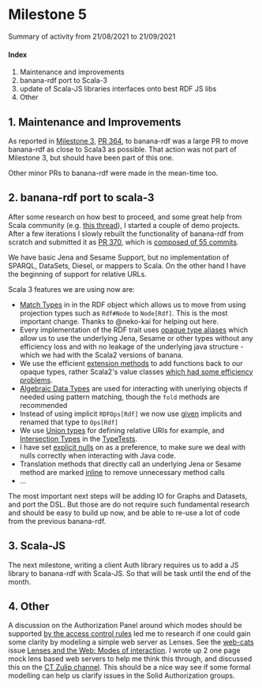 # Milestone 5

Summary of activity from 21/08/2021 to 21/09/2021

#### Index

1. Maintenance and improvements
2. banana-rdf port to Scala-3
3. update of Scala-JS libraries interfaces onto best RDF JS libs
4. Other

## 1. Maintenance and Improvements

As reported in [Milestone 3](../M3/M3.md#i-banana-rdf), [PR 364](https://github.com/banana-rdf/banana-rdf/pull/364),
to banana-rdf was a large PR to move banana-rdf as close to Scala3 as possible. 
That action was not part of Milestone 3, but should have been part of this one.

Other minor PRs to banana-rdf were made in the mean-time too.

## 2. banana-rdf port to scala-3

After some research on how best to proceed, and some great help from Scala
community (e.g. [this thread](https://contributors.scala-lang.org/t/algebras-of-opaque-types-and-pattern-matching/5245/19)), I started a couple of demo projects. After a few iterations
I slowly rebuilt the functionality of banana-rdf from scratch and submitted
it as [PR 370](https://github.com/banana-rdf/banana-rdf/pull/370), which 
is [composed of 55 commits](https://github.com/banana-rdf/banana-rdf/pull/370/commits).

We have basic Jena and Sesame Support, but no implementation of SPARQL, DataSets, Diesel, or mappers to Scala. 
On the other hand I have the beginning of support for relative URLs. 

Scala 3 features we are using now are:
* [Match Types](https://docs.scala-lang.org/scala3/reference/new-types/match-types.html) in in the RDF object which allows us to move from using projection types such as `Rdf#Node` to `Node[Rdf]`.  This is the most important change. Thanks to @neko-kai for helping out here.
* Every implementation of the RDF trait uses [opaque type aliases](https://docs.scala-lang.org/scala3/reference/other-new-features/opaques.html) which allow us to use the underlying Jena, Sesame or other types without any efficiency loss and with no leakage of the underlying java structure - which we had with the Scala2 versions of banana.
* We use the efficient [extension methods](https://docs.scala-lang.org/scala3/reference/contextual/extension-methods.html) to add functions back to our opaque types, rather Scala2's value classes [which had some efficiency problems](https://failex.blogspot.com/2017/04/the-high-cost-of-anyval-subclasses.html).
* [Algebraic Data Types](https://docs.scala-lang.org/scala3/reference/enums/adts.html) are used for interacting with unerlying objects if needed using pattern matching, though the `fold` methods are recommended
* Instead of using implicit `RDFOps[Rdf]` we now use [given](https://docs.scala-lang.org/scala3/reference/contextual/givens.html) implicits and renamed that type to `Ops[Rdf]`
* We use [Union types](https://docs.scala-lang.org/scala3/reference/new-types/union-types.html) for defining relative URIs for example, and [Intersection Types](https://docs.scala-lang.org/scala3/reference/new-types/intersection-types.html) in the [TypeTests](https://docs.scala-lang.org/scala3/reference/other-new-features/type-test.html).
* I have set [explicit nulls](https://docs.scala-lang.org/scala3/reference/other-new-features/explicit-nulls.html) on as a preference, to make sure we deal with nulls correctly when interacting with Java code.
* Translation methods that directly call an underlying Jena or Sesame method are marked [inline](https://docs.scala-lang.org/scala3/reference/metaprogramming/inline.html) to remove unnecessary method calls
* ... 

The most important next steps will be adding IO for Graphs and Datasets,
and port the DSL. But those are do not require such fundamental research
and should be easy to build up now, and be able to re-use a lot of code
from the previous banana-rdf.

## 3. Scala-JS 

The next milestone, writing a client Auth library requires us to
add a JS library to banana-rdf with Scala-JS. So that will be task
until the end of the month.

## 4. Other

A discussion on the Authorization Panel around which modes should 
be supported [by the access control rules](https://github.com/solid/authorization-panel/issues/253) led
me to research if one could gain some clarity by modeling a simple web server
as Lenses. See the [web-cats](https://web-cats.gitlab.io) issue [Lenses and the Web: Modes of interaction](https://gitlab.com/web-cats/CG/-/issues/28).
I wrote up 2 one page mock lens based web servers to help me think this through,
and discussed this on the [CT Zulip channel](https://mattecapu.github.io/ct-zulip-archive/stream/229156-practice:-applied-ct/topic/security.20.2B.20ct.html#253590526).
This should be a nice way see if some formal modelling can help us clarify
issues in the Solid Authorization groups.